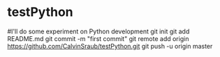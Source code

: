 # testPython
#I'll do some  experiment on Python development
git init
git add README.md
git commit -m "first commit"
git remote add origin https://github.com/CalvinSraub/testPython.git
git push -u origin master
